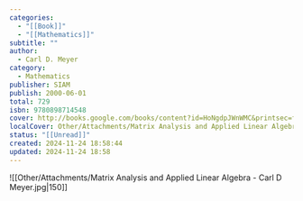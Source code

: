 ```yaml
---
categories:
  - "[[Book]]"
  - "[[Mathematics]]"
subtitle: ""
author:
  - Carl D. Meyer
category:
  - Mathematics
publisher: SIAM
publish: 2000-06-01
total: 729
isbn: 9780898714548
cover: http://books.google.com/books/content?id=HoNgdpJWnWMC&printsec=frontcover&img=1&zoom=1&edge=curl&source=gbs_api
localCover: Other/Attachments/Matrix Analysis and Applied Linear Algebra - Carl D Meyer.jpg
status: "[[Unread]]"
created: 2024-11-24 18:58:44
updated: 2024-11-24 18:58
---
```


![[Other/Attachments/Matrix Analysis and Applied Linear Algebra - Carl D Meyer.jpg|150]]